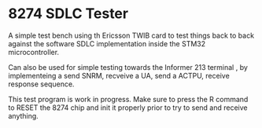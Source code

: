 # 8274 SDLC Tester

A simple test bench using th Ericsson TWIB card to test things back to back against the software SDLC implementation inside the STM32 microcontroller.

Can also be used for simple testing towards the Informer 213 terminal , by implementeing a send SNRM, recveive a UA, send a ACTPU, receive response sequence.

This test program is work in progress. Make sure to press the R command to RESET the 8274 chip and init it properly prior to try to send and receive anything.
